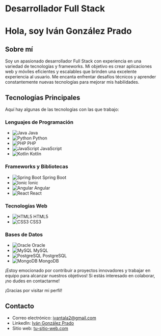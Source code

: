 # Desarrollador Full Stack

# Hola, soy Iván González Prado

## Sobre mí
Soy un apasionado desarrollador Full Stack con experiencia en una variedad de tecnologías y frameworks. Mi objetivo es crear aplicaciones web y móviles eficientes y escalables que brinden una excelente experiencia al usuario. Me encanta enfrentar desafíos técnicos y aprender constantemente nuevas tecnologías para mejorar mis habilidades.

## Tecnologías Principales
Aquí hay algunas de las tecnologías con las que trabajo:

### Lenguajes de Programación
- ![Java](https://img.icons8.com/color/48/000000/java-coffee-cup-logo.png) Java
- ![Python](https://img.icons8.com/color/48/000000/python.png) Python
- ![PHP](https://img.icons8.com/officel/48/000000/php-logo.png) PHP
- ![JavaScript](https://img.icons8.com/color/48/000000/javascript.png) JavaScript
- ![Kotlin](https://img.icons8.com/color/48/000000/kotlin.png) Kotlin

### Frameworks y Bibliotecas
- ![Spring Boot](https://img.icons8.com/color/48/000000/spring-logo.png) Spring Boot
- ![Ionic](https://img.icons8.com/color/48/000000/ionic.png) Ionic
- ![Angular](https://img.icons8.com/color/48/000000/angularjs.png) Angular
- ![React](https://img.icons8.com/ultraviolet/48/000000/react.png) React

### Tecnologías Web
- ![HTML5](https://img.icons8.com/color/48/000000/html-5.png) HTML5
- ![CSS3](https://img.icons8.com/color/48/000000/css3.png) CSS3

### Bases de Datos
- ![Oracle](https://img.icons8.com/color/48/000000/oracle-logo.png) Oracle
- ![MySQL](https://img.icons8.com/color/48/000000/mysql.png) MySQL
- ![PostgreSQL](https://img.icons8.com/color/48/000000/postgreesql.png) PostgreSQL
- ![MongoDB](https://img.icons8.com/color/48/000000/mongodb.png) MongoDB

¡Estoy emocionado por contribuir a proyectos innovadores y trabajar en equipo para alcanzar nuestros objetivos! Si estás interesado en colaborar, ¡no dudes en contactarme!

¡Gracias por visitar mi perfil!

## Contacto

- Correo electrónico: [ivantala2@gmail.com](mailto:ivantala2@gmail.com)
- LinkedIn: [Iván González Prado](https://www.linkedin.com/in/ivangonzalezprado/)
- Sitio web: [tu-sitio-web.com](http://tu-sitio-web.com)
